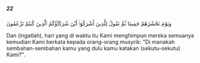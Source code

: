 ##### 22

<span class="ayah">وَيَوْمَ نَحْشُرُهُمْ جَمِيعًۭا ثُمَّ نَقُولُ لِلَّذِينَ أَشْرَكُوٓا۟ أَيْنَ شُرَكَآؤُكُمُ ٱلَّذِينَ كُنتُمْ تَزْعُمُونَ</span>

<span class="ayah_translation">Dan (ingatlah), hari yang di waktu itu Kami menghimpun mereka semuanya kemudian Kami berkata kepada orang-orang musyrik: "Di manakah sembahan-sembahan kamu yang dulu kamu katakan (sekutu-sekutu) Kami?".</span>
